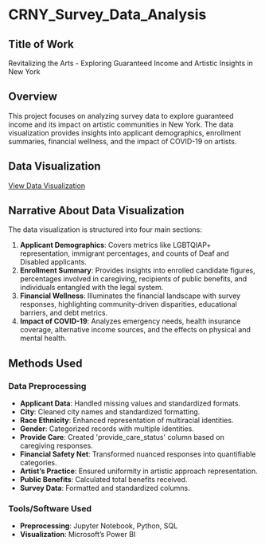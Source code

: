 # CRNY_Survey_Data_Analysis

## Title of Work
Revitalizing the Arts - Exploring Guaranteed Income and Artistic Insights in New York

## Overview
This project focuses on analyzing survey data to explore guaranteed income and its impact on artistic communities in New York. The data visualization provides insights into applicant demographics, enrollment summaries, financial wellness, and the impact of COVID-19 on artists.

## Data Visualization
[View Data Visualization](https://app.powerbi.com/links/z-iLpN2fgg?ctid=1113be34-aed1-4d00-ab4b-cdd02510be91&pbi_source=linkShare&bookmarkGuid=1ccb26f8-39e0-4653-856e-7a7190288014)

## Narrative About Data Visualization
The data visualization is structured into four main sections:
1. **Applicant Demographics**: Covers metrics like LGBTQIAP+ representation, immigrant percentages, and counts of Deaf and Disabled applicants.
2. **Enrollment Summary**: Provides insights into enrolled candidate figures, percentages involved in caregiving, recipients of public benefits, and individuals entangled with the legal system.
3. **Financial Wellness**: Illuminates the financial landscape with survey responses, highlighting community-driven disparities, educational barriers, and debt metrics.
4. **Impact of COVID-19**: Analyzes emergency needs, health insurance coverage, alternative income sources, and the effects on physical and mental health.

## Methods Used
### Data Preprocessing
- **Applicant Data**: Handled missing values and standardized formats.
- **City**: Cleaned city names and standardized formatting.
- **Race Ethnicity**: Enhanced representation of multiracial identities.
- **Gender**: Categorized records with multiple identities.
- **Provide Care**: Created 'provide_care_status' column based on caregiving responses.
- **Financial Safety Net**: Transformed nuanced responses into quantifiable categories.
- **Artist’s Practice**: Ensured uniformity in artistic approach representation.
- **Public Benefits**: Calculated total benefits received.
- **Survey Data**: Formatted and standardized columns.

### Tools/Software Used
- **Preprocessing**: Jupyter Notebook, Python, SQL
- **Visualization**: Microsoft’s Power BI

